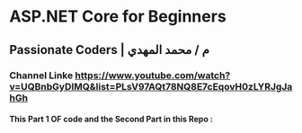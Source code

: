 # ASP.NET Core for Beginners
## Passionate Coders |  م / محمد المهدي
### Channel Linke https://www.youtube.com/watch?v=UQBnbGyDIMQ&list=PLsV97AQt78NQ8E7cEqovH0zLYRJgJahGh
#### This Part 1 OF code and the  Second Part in this Repo :
